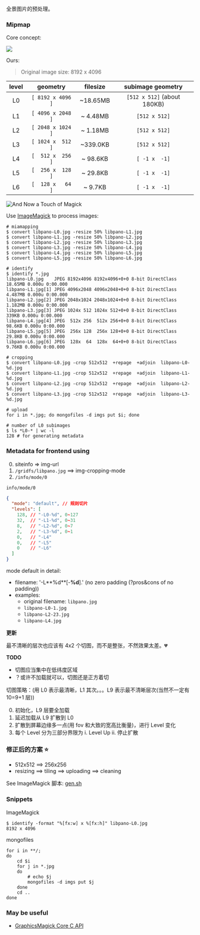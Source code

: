 全景图片的预处理。

### Mipmap

Core concept:

![](http://upload.wikimedia.org/wikipedia/commons/5/5c/MipMap_Example_STS101.jpg)

Ours:

> Original image size: 8192 x 4096

| level |  geometry |      filesize | subimage geometry            |
| :---: | :------------: | :------: | :--------------------------: |
| L0 | `[ 8192 x 4096 ]` | ~18.65MB | `[512 x 512]`  (about 180KB) |
| L1 | `[ 4096 x 2048 ]` | ~ 4.48MB | `[512 x 512]`                |
| L2 | `[ 2048 x 1024 ]` | ~ 1.18MB | `[512 x 512]`                |
| L3 | `[ 1024 x  512 ]` | ~339.0KB | `[512 x 512]`                |
| L4 | `[  512 x  256 ]` | ~ 98.6KB | `[ -1 x  -1]`                |
| L5 | `[  256 x  128 ]` | ~ 29.8KB | `[ -1 x  -1]`                |
| L6 | `[  128 x   64 ]` | ~  9.7KB | `[ -1 x  -1]`                |

![And Now a Touch of Magick](http://www.imagemagick.org/image/wizard.jpg)

Use [ImageMagick](http://www.imagemagick.org/Usage/ "老牌神器、跨平台、脚本运行，也可调用 C 接口") to process images:

```shell
# miamapping
$ convert libpano-L0.jpg -resize 50% libpano-L1.jpg
$ convert libpano-L1.jpg -resize 50% libpano-L2.jpg
$ convert libpano-L2.jpg -resize 50% libpano-L3.jpg
$ convert libpano-L3.jpg -resize 50% libpano-L4.jpg
$ convert libpano-L4.jpg -resize 50% libpano-L5.jpg
$ convert libpano-L5.jpg -resize 50% libpano-L6.jpg

# identify
$ identify *.jpg
libpano-L0.jpg    JPEG 8192x4096 8192x4096+0+0 8-bit DirectClass 18.65MB 0.000u 0:00.000
libpano-L1.jpg[1] JPEG 4096x2048 4096x2048+0+0 8-bit DirectClass 4.487MB 0.000u 0:00.000
libpano-L2.jpg[2] JPEG 2048x1024 2048x1024+0+0 8-bit DirectClass 1.182MB 0.000u 0:00.000
libpano-L3.jpg[3] JPEG 1024x 512 1024x 512+0+0 8-bit DirectClass   339KB 0.000u 0:00.000
libpano-L4.jpg[4] JPEG  512x 256  512x 256+0+0 8-bit DirectClass  98.6KB 0.000u 0:00.000
libpano-L5.jpg[5] JPEG  256x 128  256x 128+0+0 8-bit DirectClass  29.8KB 0.000u 0:00.000
libpano-L6.jpg[6] JPEG  128x  64  128x  64+0+0 8-bit DirectClass  9.76KB 0.000u 0:00.000

# cropping
$ convert libpano-L0.jpg -crop 512x512  +repage  +adjoin  libpano-L0-%d.jpg
$ convert libpano-L1.jpg -crop 512x512  +repage  +adjoin  libpano-L1-%d.jpg
$ convert libpano-L2.jpg -crop 512x512  +repage  +adjoin  libpano-L2-%d.jpg
$ convert libpano-L3.jpg -crop 512x512  +repage  +adjoin  libpano-L3-%d.jpg

# upload
for i in *.jpg; do mongofiles -d imgs put $i; done

# number of L0 subimages 
$ ls *L0-* | wc -l
128 # for generating metadata
```

### Metadata for frontend using

0. siteinfo => img-url
0. `/gridfs/libpano.jpg` ==> img-cropping-mode
0. `/info/mode/0`

`info/mode/0`
```json
{
  "mode": "default", // 规则切片
  "levels": [
    128, // "-L0-%d", 0~127
    32,  // "-L1-%d", 0~31
    8,   // "-L2-%d", 0~7
    2,   // "-L3-%d", 0~1
    0,   // "-L4"
    0,   // "-L5"
    0    // "-L6"
  ]
}
```

mode default in detail:

* filename: '*<orginal file basename>*-L**%d**\[-**%d**\].<orginal file extension>' (no zero padding (?pros&cons of no padding)) 
* examples:
    + original filename: `libpano.jpg`
    + `libpano-L0-1.jpg`
    + `libpano-L2-23.jpg`
    + `libpano-L4.jpg`

**更新**

最不清晰的层次也应该有 4x2 个切图，而不是整张，不然效果太差。:broken_heart:

**TODO**

* 切图应当集中在低纬度区域
* ？或许不加载就可以，切图还是正方着切

切图策略：(用 L0 表示最清晰，L1 其次。。。L9 表示最不清晰层次(当然不一定有 10=9+1 层))

0. 初始化，L9 层要全加载
0. 延迟加载从 L9 扩散到 L0
0. 扩散到屏幕边缘多一点(用 fov 和大致的宽高比衡量)，进行 Level 变化
0. 每个 Level 分为三部分界限为 i. Level Up ii. 停止扩散

### 修正后的方案 :star:

* 512x512 ==> 256x256
* resizing ==> tiling ==> uploading ==> cleaning

See ImageMagick 脚本: [gen.sh](gen.sh)


### Snippets

ImageMagick

```shell
$ identify -format "%[fx:w] x %[fx:h]" libpano-L0.jpg
8192 x 4096
```

mongofiles

```shell
for i in **/;
do
    cd $i
    for j in *.jpg
    do
        # echo $j
        mongofiles -d imgs put $j
    done
    cd ..
done
```

### May be useful

* [GraphicsMagick Core C API](http://www.graphicsmagick.org/api/api.html)
